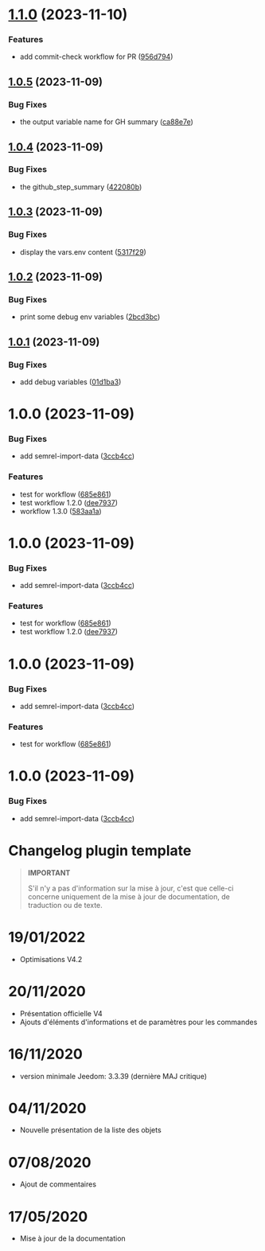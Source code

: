 # [1.1.0](https://github.com/pifou25/plugin-template/compare/1.0.5...1.1.0) (2023-11-10)


### Features

* add commit-check workflow for PR ([956d794](https://github.com/pifou25/plugin-template/commit/956d794fefc2207681d5be98d24a27c868bbbad9))

## [1.0.5](https://github.com/pifou25/plugin-template/compare/1.0.4...1.0.5) (2023-11-09)


### Bug Fixes

* the output variable name for GH summary ([ca88e7e](https://github.com/pifou25/plugin-template/commit/ca88e7e035249fdfd64af2d6d09c925a70cfec97))

## [1.0.4](https://github.com/pifou25/plugin-template/compare/1.0.3...1.0.4) (2023-11-09)


### Bug Fixes

* the github_step_summary ([422080b](https://github.com/pifou25/plugin-template/commit/422080bc1ee8a7ee8188bc82c3573e93236a1451))

## [1.0.3](https://github.com/pifou25/plugin-template/compare/1.0.2...1.0.3) (2023-11-09)


### Bug Fixes

* display the vars.env content ([5317f29](https://github.com/pifou25/plugin-template/commit/5317f295bb8c530424b89e747ead0eaf61e57684))

## [1.0.2](https://github.com/pifou25/plugin-template/compare/1.0.1...1.0.2) (2023-11-09)


### Bug Fixes

* print some debug env variables ([2bcd3bc](https://github.com/pifou25/plugin-template/commit/2bcd3bce73d1dfe086ebd806d5107849ca268402))

## [1.0.1](https://github.com/pifou25/plugin-template/compare/1.0.0...1.0.1) (2023-11-09)


### Bug Fixes

* add debug variables ([01d1ba3](https://github.com/pifou25/plugin-template/commit/01d1ba366d6d4d5aa7d32a8abb0e5e3020f36004))

# 1.0.0 (2023-11-09)


### Bug Fixes

* add semrel-import-data ([3ccb4cc](https://github.com/pifou25/plugin-template/commit/3ccb4cc4e39587f0e32447d5bed849f845b28db0))


### Features

* test for workflow ([685e861](https://github.com/pifou25/plugin-template/commit/685e861360b041ddd06b12c840bd9ca55f4c2d5f))
* test workflow 1.2.0 ([dee7937](https://github.com/pifou25/plugin-template/commit/dee79374a9f82d1490d8baabb0d2927f3fd2028b))
* workflow 1.3.0 ([583aa1a](https://github.com/pifou25/plugin-template/commit/583aa1abe3df45de424b44fcb3dda46450422186))

# 1.0.0 (2023-11-09)


### Bug Fixes

* add semrel-import-data ([3ccb4cc](https://github.com/pifou25/plugin-template/commit/3ccb4cc4e39587f0e32447d5bed849f845b28db0))


### Features

* test for workflow ([685e861](https://github.com/pifou25/plugin-template/commit/685e861360b041ddd06b12c840bd9ca55f4c2d5f))
* test workflow 1.2.0 ([dee7937](https://github.com/pifou25/plugin-template/commit/dee79374a9f82d1490d8baabb0d2927f3fd2028b))

# 1.0.0 (2023-11-09)


### Bug Fixes

* add semrel-import-data ([3ccb4cc](https://github.com/pifou25/plugin-template/commit/3ccb4cc4e39587f0e32447d5bed849f845b28db0))


### Features

* test for workflow ([685e861](https://github.com/pifou25/plugin-template/commit/685e861360b041ddd06b12c840bd9ca55f4c2d5f))

# 1.0.0 (2023-11-09)


### Bug Fixes

* add semrel-import-data ([3ccb4cc](https://github.com/pifou25/plugin-template/commit/3ccb4cc4e39587f0e32447d5bed849f845b28db0))

# Changelog plugin template

>**IMPORTANT**
>
>S'il n'y a pas d'information sur la mise à jour, c'est que celle-ci concerne uniquement de la mise à jour de documentation, de traduction ou de texte.

# 19/01/2022

- Optimisations V4.2

# 20/11/2020

- Présentation officielle V4
- Ajouts d'éléments d'informations et de paramètres pour les commandes

# 16/11/2020

- version minimale Jeedom: 3.3.39 (dernière MAJ critique)

# 04/11/2020

- Nouvelle présentation de la liste des objets

# 07/08/2020

- Ajout de commentaires

# 17/05/2020

- Mise à jour de la documentation
